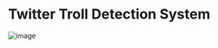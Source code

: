 # Twitter Troll Detection System

![image](https://user-images.githubusercontent.com/56268192/211421005-534f8d92-a3e4-4763-8725-5b07cc16fde1.png)
